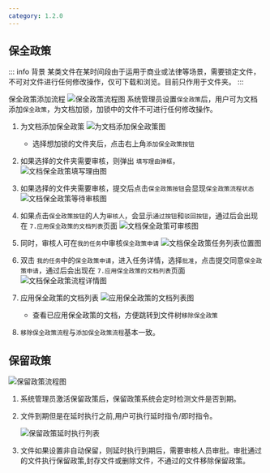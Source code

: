 ```yaml
---
category: 1.2.0
---
```

## 保全政策<Badge type="note" text="1.2.0" />
::: info 背景
某类文件在某时间段由于运用于商业或法律等场景，需要锁定文件，不可对文件进行任何修改操作，仅可下载和浏览。目前只作用于文件夹。
:::

保全政策添加流程
![保全政策流程图](/images/v1.1.6/doc-hold-processon.png)
系统管理员设置`保全政策`后，用户可为文档添加`保全政策`，为文档加锁，加锁中的文件不可进行任何修改操作。
1. 为文档添加保全政策
    ![为文档添加保全政策图](/images/v1.1.6/doc-hold-add.png)
    - 选择想加锁的文件夹后，点击右上角`添加保全政策按钮`
2. 如果选择的文件夹需要审核，则弹出 `填写理由弹框`，
    ![文档保全政策填写理由图](/images/v1.1.6/doc-hold-add-reason.png)
3. 如果选择的文件夹需要审核，提交后点击`保全政策按钮`会显现`保全政策流程状态` 
   ![文档保全政策等待审核图](/images/v1.1.6/doc-hold-pending-approval.png)
4. 如果点击`保全政策按钮`的人为`审核人`，会显示`通过按钮`和`驳回按钮`，通过后会出现在 `7.应用保全政策的文档列表`页面
   ![文档保全政策可审核图](/images/v1.1.6/doc-hold-pending-approval-can.png)

5. 同时，审核人可在`我的任务`中审核`保全政策申请`
   ![文档保全政策任务列表位置图](/images/v1.1.6/doc-hold-my-task-list.png)
6. 双击 `我的任务`中的`保全政策申请`，进入任务详情，选择`批准`，点击提交同意`保全政策申请`，通过后会出现在 `7.应用保全政策的文档列表`页面
   ![文档保全政策流程详情图](/images/v1.1.6/doc-hold-workflow-detail.png)
7. 应用保全政策的文档列表
    ![应用保全政策的文档列表图](/images/v1.1.6/doc-hold-list.png)
    - 查看已应用保全政策的文档，方便跳转到文件树`移除保全政策`
8. `移除保全政策流程`与`添加保全政策流程`基本一致。


## 保留政策<Badge type="note" text="1.2.1" />
![保留政策流程图](/images/v1.1.6/rp-processon.png)
1. 系统管理员激活保留政策后，保留政策系统会定时检测文件是否到期。
2. 文件到期但是在延时执行之前,用户可执行延时指令/即时指令。
   
   ![保留政策延时执行列表](/images/v1.1.6/drp.png)

3. 文件如果设置非自动保留，则延时执行到期后，需要审核人员审批。审批通过的文件执行保留政策,封存文件或删除文件，不通过的文件移除保留政策。